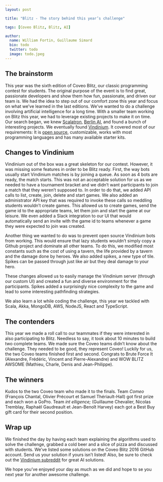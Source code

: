 ```yaml
---
layout: post

title: "Blitz - The story behind this year’s challenge"

tags: [Coveo Blitz, Blitz, AI]

author:
  name: William Fortin, Guillaume Simard
  bio: todo
  twitter: todo
  image: todo.jpeg
---
```


## The brainstorm
This year was the sixth edition of Coveo Blitz, our classic programming contest for students. The original purpose of the event is to find great, passionate developers and show them how fun, passionate, and driven our team is. We had the idea to step out of our comfort zone this year and focus on what we’ve learned in the last editions. We’ve wanted to do a challenge involving artificial intelligence for a long time. With a smaller team working on Blitz this year, we had to leverage existing projects to make it on time. Our search began, we knew [Scalatron](https://scalatron.github.io/), [Berlin AI](http://www.berlin-ai.com/), and found a bunch of interesting projects. We eventually found [Vindinium](http://vindinium.org/). It covered most of our requirements: It is [open source](https://github.com/ornicar/vindinium), customizable, works with most programming languages and has many available starter kits.

## Changes to Vindinium

Vindinium out of the box was a great skeleton for our contest. However, it was missing some features in order to be Blitz ready. First, the way bots usually start Vindinium matches is by joining a queue. As soon as 4 bots are ready, the match starts. This was not an acceptable solution for us as we needed to have a tournament bracket and we didn’t want participants to join a match that they weren’t supposed to. In order to do that, we added API calls to list, create, join, delete and start games. We also added an administrator API key that was required to invoke these calls so meddling students wouldn’t create games. This allowed us to create games, send the game id to the appropriate teams, let them join and start the game at our leisure. We even added a Slack integration to our UI that would automatically send an invite with the game id to teams whenever a game they were expected to join was created.

Another thing we wanted to do was to prevent open source Vindinium bots from working. This would ensure that lazy students wouldn’t simply copy a Github project and dominate all other teams. To do this, we modified most constants such as the cost of using a tavern, the life provided by a tavern and the damage done by heroes. We also added spikes, a new type of tile. Spikes can be passed through just like air but they deal damage to your hero.

These changes allowed us to easily manage the Vindinium server (through our custom UI) and created a fun and diverse environment for the participants. Spikes added a surprisingly nice complexity to the game and lead to some interesting pathfinding strategies.

We also learn a lot while coding the challenge, this year we tackled with Scala, Akka, MongoDB, AWS, NodeJS, React and TypeScript.

## The contenders
This year we made a roll call to our teammates if they were interested in also participating to Blitz. Needless to say, it took about 10 minutes to build two complete teams. We made sure the Coveo teams didn’t know about the challenge. They needed to be good, they represent Coveo! Luckily for us, the two Coveo teams finished first and second. Congrats to Brute Force It (Alexandre, Frédéric, Vincent and Pierre-Alexandre) and WOW BLITZ AWSOME (Mathieu, Charle, Denis and Jean-Philippe).

## The winners
Kudos to the two Coveo team who made it to the finals. Team *Comeo* (François Chantal, Olivier Précourt et Samuel Thériault-Hall) got first prize and each won a GoPro. Team *int elligence;* (Guillaume Chevalier, Nicolas Tremblay, Raphaël Gaudreault et Jean-Benoît Harvey) each got a Best Buy gift card for their second position.

## Wrap up
We finished the day by having each team explaining the algorithms used to solve the challenge, grabbed a cold beer and a slice of pizza and discussed with students. We’ve listed some solutions on the Coveo Blitz 2016 GitHub account. Send us your solution if yours isn’t listed! Also, be sure to check out the [Vindinium subreddit](https://www.reddit.com/r/vindinium) for great AI solutions.

We hope you’ve enjoyed your day as much as we did and hope to se you next year for another awesome challenge.
